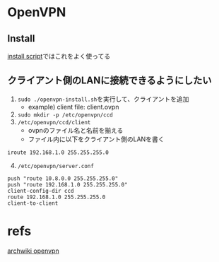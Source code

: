 # OpenVPN
## Install
[install script](https://github.com/angristan/openvpn-install)ではこれをよく使ってる

## クライアント側のLANに接続できるようにしたい
1. `sudo ./openvpn-install.sh`を実行して、クライアントを追加
   * example) client file: client.ovpn
2. `sudo mkdir -p /etc/openvpn/ccd`
3. `/etc/openvpn/ccd/client`
   * ovpnのファイル名と名前を揃える
   * ファイル内に以下をクライアント側のLANを書く
  ```
  iroute 192.168.1.0 255.255.255.0
  ```
4. `/etc/openvpn/server.conf`
```
push "route 10.8.0.0 255.255.255.0"
push "route 192.168.1.0 255.255.255.0"
client-config-dir ccd
route 192.168.1.0 255.255.255.0
client-to-client
```

# refs
[archwiki openvpn](https://wiki.archlinux.jp/index.php/OpenVPN#.E3.82.AF.E3.83.A9.E3.82.A4.E3.82.A2.E3.83.B3.E3.83.88_LAN_.E3.82.92.E3.82.B5.E3.83.BC.E3.83.90.E3.83.BC.E3.81.AB.E6.8E.A5.E7.B6.9A)